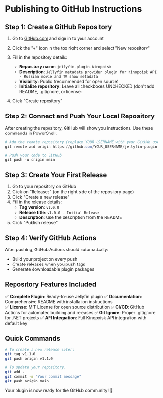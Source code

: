 # Publishing to GitHub Instructions

## Step 1: Create a GitHub Repository

1. Go to [GitHub.com](https://github.com) and sign in to your account
2. Click the "+" icon in the top right corner and select "New repository"
3. Fill in the repository details:
   - **Repository name**: `jellyfin-plugin-kinopoisk`
   - **Description**: `Jellyfin metadata provider plugin for Kinopoisk API - Russian movie and TV show metadata`
   - **Visibility**: Public (recommended for open source)
   - **Initialize repository**: Leave all checkboxes UNCHECKED (don't add README, .gitignore, or license)

4. Click "Create repository"

## Step 2: Connect and Push Your Local Repository

After creating the repository, GitHub will show you instructions. Use these commands in PowerShell:

```powershell
# Add the remote repository (replace YOUR_USERNAME with your GitHub username)
git remote add origin https://github.com/YOUR_USERNAME/jellyfin-plugin-kinopoisk.git

# Push your code to GitHub
git push -u origin main
```

## Step 3: Create Your First Release

1. Go to your repository on GitHub
2. Click on "Releases" (on the right side of the repository page)
3. Click "Create a new release"
4. Fill in the release details:
   - **Tag version**: `v1.0.0`
   - **Release title**: `v1.0.0 - Initial Release`
   - **Description**: Use the description from the README
5. Click "Publish release"

## Step 4: Verify GitHub Actions

After pushing, GitHub Actions should automatically:
- Build your project on every push
- Create releases when you push tags
- Generate downloadable plugin packages

## Repository Features Included

✅ **Complete Plugin**: Ready-to-use Jellyfin plugin
✅ **Documentation**: Comprehensive README with installation instructions  
✅ **License**: MIT License for open source distribution
✅ **CI/CD**: GitHub Actions for automated building and releases
✅ **Git Ignore**: Proper .gitignore for .NET projects
✅ **API Integration**: Full Kinopoisk API integration with default key

## Quick Commands

```bash
# To create a new release later:
git tag v1.1.0
git push origin v1.1.0

# To update your repository:
git add .
git commit -m "Your commit message"
git push origin main
```

Your plugin is now ready for the GitHub community! 🎉
